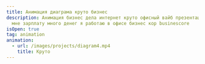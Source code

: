 ```yaml
---
title: Анимация диаграма круто бизнес
description: Анимация бизнес дела интернет круто офисный вайб презентация дайте
  мне зарплату много денег я работаю в офисе бизнес кор businescore
isOpen: true
tag: animation
animation:
  - url: /images/projects/diagram4.mp4
    title: Круто
---
```

